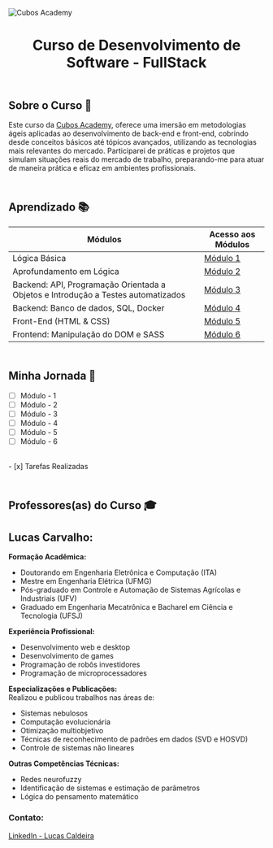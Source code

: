 
![Cubos Academy](https://i.imgur.com/LpY2nT4.png)

<h1 align ='center'>Curso de Desenvolvimento de Software - FullStack</h1>  

## <br>**Sobre o Curso** 🚀

Este curso da [Cubos Academy](https://cubos.academy/cursos/desenvolvimento-de-software), oferece uma imersão em metodologias ágeis aplicadas ao desenvolvimento de back-end e front-end, cobrindo desde conceitos básicos até tópicos avançados, utilizando as tecnologias mais relevantes do mercado. Participarei de práticas e projetos que simulam situações reais do mercado de trabalho, preparando-me para atuar de maneira prática e eficaz em ambientes profissionais. 

## <br> **Aprendizado** 📚

| Módulos | Acesso aos Módulos                                                                                           |
|---------------|-------------------------------------------------------------------------------------------------------|
| Lógica Básica |[Módulo 1](https://github.com/BommerDev/Cubos-Academy---Desenvolvimento-de-Software/tree/Módulo-1)|
| Aprofundamento em Lógica |[Módulo 2](https://github.com/BommerDev/Cubos-Academy---Desenvolvimento-de-Software/tree/Módulo-2)|
| Backend: API, Programação Orientada a Objetos e Introdução a Testes automatizados |[Módulo 3](https://github.com/BommerDev/Cubos-Academy---Desenvolvimento-de-Software/tree/Módulo-3)|
| Backend: Banco de dados, SQL, Docker |[Módulo 4](https://github.com/BommerDev/Cubos-Academy---Desenvolvimento-de-Software/tree/Módulo-4)|
| Front-End (HTML & CSS) |[Módulo 5](https://github.com/BommerDev/Cubos-Academy---Desenvolvimento-de-Software/tree/Módulo-5)|
| Frontend: Manipulação do DOM e SASS |[Módulo 6](https://github.com/BommerDev/Cubos-Academy---Desenvolvimento-de-Software/tree/Módulo-6)|

## <br> **Minha Jornada** 🚩

- [ ] Módulo - 1
- [ ] Módulo - 2
- [ ] Módulo - 3 
- [ ] Módulo - 4 
- [ ] Módulo - 5
- [ ] Módulo - 6
<br>
- [x] Tarefas Realizadas

## <br>**Professores(as) do Curso** 🎓


## Lucas Carvalho:

**Formação Acadêmica:**

- Doutorando em Engenharia Eletrônica e Computação (ITA)
- Mestre em Engenharia Elétrica (UFMG)
- Pós-graduado em Controle e Automação de Sistemas Agrícolas e Industriais (UFV)
- Graduado em Engenharia Mecatrônica e Bacharel em Ciência e Tecnologia (UFSJ)

**Experiência Profissional:**

- Desenvolvimento web e desktop
- Desenvolvimento de games
- Programação de robôs investidores
- Programação de microprocessadores

**Especializações e Publicações:**  
Realizou e publicou trabalhos nas áreas de:

- Sistemas nebulosos
- Computação evolucionária
- Otimização multiobjetivo
- Técnicas de reconhecimento de padrões em dados (SVD e HOSVD)
- Controle de sistemas não lineares

**Outras Competências Técnicas:**

- Redes neurofuzzy
- Identificação de sistemas e estimação de parâmetros
- Lógica do pensamento matemático

### Contato:

[LinkedIn - Lucas Caldeira](https://www.linkedin.com/in/lucas-jorge-carvalho/)
